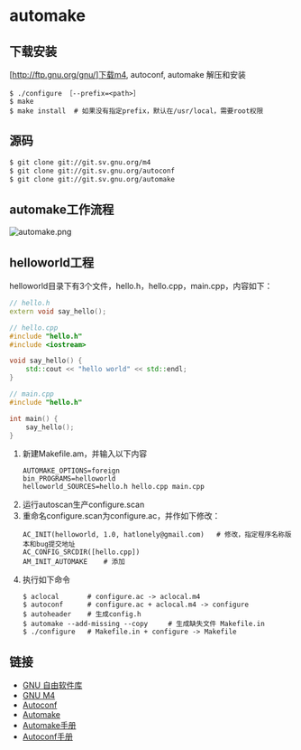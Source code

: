 # automake

## 下载安装

[http://ftp.gnu.org/gnu/]下载m4, autoconf, automake
解压和安装

```
$ ./configure ［--prefix=<path>］
$ make
$ make install  # 如果没有指定prefix，默认在/usr/local，需要root权限
```

## 源码

```bash
$ git clone git://git.sv.gnu.org/m4
$ git clone git://git.sv.gnu.org/autoconf
$ git clone git://git.sv.gnu.org/automake
```

## automake工作流程

![automake.png](automake.png)

## helloworld工程

helloworld目录下有3个文件，hello.h，hello.cpp，main.cpp，内容如下：

```cpp
// hello.h
extern void say_hello();

// hello.cpp
#include "hello.h"
#include <iostream>

void say_hello() {
    std::cout << "hello world" << std::endl;
}

// main.cpp
#include "hello.h"

int main() {
    say_hello();
}
```

1. 新建Makefile.am，并输入以下内容
    ```
    AUTOMAKE_OPTIONS=foreign
    bin_PROGRAMS=helloworld
    helloworld_SOURCES=hello.h hello.cpp main.cpp
    ```
2. 运行autoscan生产configure.scan
3. 重命名configure.scan为configure.ac，并作如下修改：
    ```
    AC_INIT(helloworld, 1.0, hatlonely@gmail.com)   # 修改，指定程序名称版本和bug提交地址
    AC_CONFIG_SRCDIR([hello.cpp])
    AM_INIT_AUTOMAKE    # 添加
    ```
4. 执行如下命令
    ```
    $ aclocal       # configure.ac -> aclocal.m4
    $ autoconf      # configure.ac + aclocal.m4 -> configure
    $ autoheader    # 生成config.h
    $ automake --add-missing --copy     # 生成缺失文件 Makefile.in
    $ ./configure   # Makefile.in + configure -> Makefile
    ```

## 链接

- [GNU 自由软件库](http://ftp.gnu.org/gnu/)
- [GNU M4](http://www.gnu.org/software/m4/m4.html)
- [Autoconf](http://www.gnu.org/software/autoconf/autoconf.html)
- [Automake](http://www.gnu.org/software/automake/automake.html)
- [Automake手册](http://www.gnu.org/software/automake/manual/automake.html)
- [Autoconf手册](http://www.gnu.org/software/autoconf/manual/autoconf.html)

